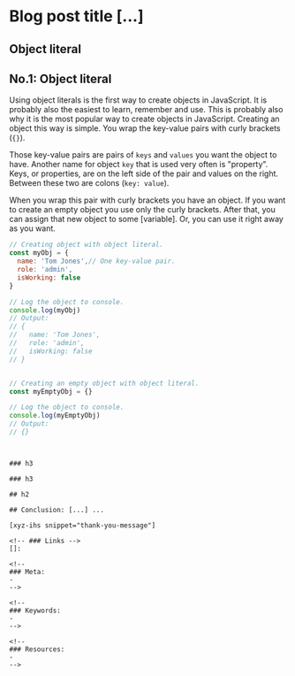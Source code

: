 # Blog post title [...]
<!--more-->
<!--
Table of Contents:
## h2
### h3
### h3
## h2
## Conclusion: [...] ...
-->


## Object literal

## No.1: Object literal

Using object literals is the first way to create objects in JavaScript. It is probably also the easiest to learn, remember and use. This is probably also why it is the most popular way to create objects in JavaScript. Creating an object this way is simple. You wrap the key-value pairs with curly brackets (`{}`).

Those key-value pairs are pairs of `keys` and `values` you want the object to have. Another name for object `key` that is used very often is "property". Keys, or properties, are on the left side of the pair and values on the right. Between these two are colons (`key: value`).

When you wrap this pair with curly brackets you have an object. If you want to create an empty object you use only the curly brackets. After that, you can assign that new object to some [variable]. Or, you can use it right away as you want.

```JavaScript
// Creating object with object literal.
const myObj = {
  name: 'Tom Jones',// One key-value pair.
  role: 'admin',
  isWorking: false
}

// Log the object to console.
console.log(myObj)
// Output:
// {
//   name: 'Tom Jones',
//   role: 'admin',
//   isWorking: false
// }


// Creating an empty object with object literal.
const myEmptyObj = {}

// Log the object to console.
console.log(myEmptyObj)
// Output:
// {}
```
```


### h3

### h3

## h2

## Conclusion: [...] ...

[xyz-ihs snippet="thank-you-message"]

<!-- ### Links -->
[]:

<!--
### Meta:
-
-->

<!--
### Keywords:
-
-->

<!--
### Resources:
-
-->
